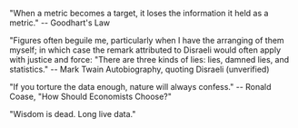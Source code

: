 "When a metric becomes a target, it loses the information it held as a metric." -- Goodhart's Law

"Figures often beguile me, particularly when I have the arranging of them myself; in which case the remark attributed to Disraeli would often apply with justice and force: "There are three kinds of lies: lies, damned lies, and statistics." -- Mark Twain Autobiography, quoting Disraeli (unverified)

"If you torture the data enough, nature will always confess." -- Ronald Coase, "How Should Economists Choose?"

"Wisdom is dead. Long live data."
